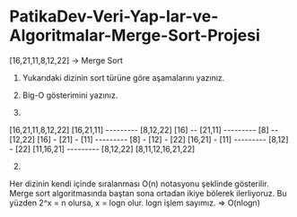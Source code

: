 # PatikaDev-Veri-Yap-lar-ve-Algoritmalar-Merge-Sort-Projesi
[16,21,11,8,12,22] -> Merge Sort

1) Yukarıdaki dizinin sort türüne göre aşamalarını yazınız.
2) Big-O gösterimini yazınız.

1) 
[16,21,11,8,12,22]
[16,21,11] --------- [8,12,22]
[16] -- [21,11] --------- [8] -- [12,22]
[16] - [21] - [11] --------- [8] - [12] - [22]
[16,21] - [11] --------- [8,12] - [22]
[11,16,21] --------- [8,12,22]
[8,11,12,16,21,22]


2)
Her dizinin kendi içinde sıralanması O(n) notasyonu şeklinde gösterilir.
Merge sort algoritmasında baştan sona ortadan ikiye bölerek ilerliyoruz.
Bu yüzden 2^x = n olursa, x = logn olur. logn işlem sayımız. => O(nlogn)

